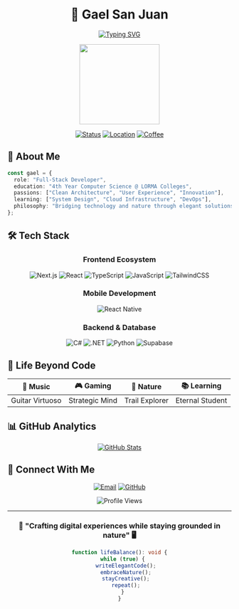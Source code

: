 <div align="center">
  
# 🚀 Gael San Juan

[![Typing SVG](https://readme-typing-svg.herokuapp.com?font=Inter&duration=3000&pause=1000&color=64FFDA&center=true&vCenter=true&width=435&lines=Full-Stack+Developer;Creative+Problem+Solver;4th+Year+CS+Student;Building+Digital+Solutions)](https://git.io/typing-svg)

<img height="180" src="https://media.giphy.com/media/13HgwGsXF0aiGY/giphy.gif" />

[![Status](https://img.shields.io/badge/Status-Coding%20Away-64FFDA?style=for-the-badge&logoColor=black)](https://github.com/Guheil)
[![Location](https://img.shields.io/badge/Location-Philippines-0EA5E9?style=for-the-badge)](https://github.com/Guheil)
[![Coffee](https://img.shields.io/badge/Coffee%20Level-Fully%20Charged-FFA500?style=for-the-badge)](https://github.com/Guheil)

</div>

## 💫 About Me

```typescript
const gael = {
  role: "Full-Stack Developer",
  education: "4th Year Computer Science @ LORMA Colleges",
  passions: ["Clean Architecture", "User Experience", "Innovation"],
  learning: ["System Design", "Cloud Infrastructure", "DevOps"],
  philosophy: "Bridging technology and nature through elegant solutions"
};
```

## 🛠️ Tech Stack

<div align="center">

### Frontend Ecosystem
![Next.js](https://img.shields.io/badge/Next.js-000000?style=for-the-badge&logo=next.js&logoColor=white)
![React](https://img.shields.io/badge/React-20232A?style=for-the-badge&logo=react&logoColor=61DAFB)
![TypeScript](https://img.shields.io/badge/TypeScript-007ACC?style=for-the-badge&logo=typescript&logoColor=white)
![JavaScript](https://img.shields.io/badge/JavaScript-F7DF1E?style=for-the-badge&logo=javascript&logoColor=black)
![TailwindCSS](https://img.shields.io/badge/Tailwind_CSS-38B2AC?style=for-the-badge&logo=tailwind-css&logoColor=white)

### Mobile Development
![React Native](https://img.shields.io/badge/React_Native-20232A?style=for-the-badge&logo=react&logoColor=61DAFB)

### Backend & Database
![C#](https://img.shields.io/badge/C%23-239120?style=for-the-badge&logo=c-sharp&logoColor=white)
![.NET](https://img.shields.io/badge/.NET-512BD4?style=for-the-badge&logo=dotnet&logoColor=white)
![Python](https://img.shields.io/badge/Python-3776AB?style=for-the-badge&logo=python&logoColor=white)
![Supabase](https://img.shields.io/badge/Supabase-3ECF8E?style=for-the-badge&logo=supabase&logoColor=white)

</div>

## 🌟 Life Beyond Code

<div align="center">

| 🎸 Music | 🎮 Gaming | 🌿 Nature | 📚 Learning |
|:--------:|:---------:|:---------:|:-----------:|
| Guitar Virtuoso | Strategic Mind | Trail Explorer | Eternal Student |

</div>

## 📊 GitHub Analytics

<div align="center">
  
[![GitHub Stats](https://github-readme-stats.vercel.app/api?username=Guheil&show_icons=true&theme=tokyonight&hide_border=true&bg_color=0D1117&title_color=64FFDA&icon_color=64FFDA&text_color=ffffff)](https://github.com/Guheil)

</div>

## 🤝 Connect With Me

<div align="center">

[![Email](https://img.shields.io/badge/Email-D14836?style=for-the-badge&logo=gmail&logoColor=white)](mailto:xgael.sanjuan@gmail.com)
[![GitHub](https://img.shields.io/badge/GitHub-100000?style=for-the-badge&logo=github&logoColor=white)](https://github.com/Guheil)

![Profile Views](https://komarev.com/ghpvc/?username=Guheil&color=64FFDA&style=flat-square)

</div>

---

<div align="center">

### 🌿 "Crafting digital experiences while staying grounded in nature" 🖥️

```typescript
function lifeBalance(): void {
  while (true) {
    writeElegantCode();
    embraceNature();
    stayCreative();
    repeat();
  }
}
```

</div>
